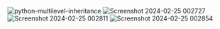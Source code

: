 ![python-multilevel-inheritance](https://github.com/rahukalsh/Python-/assets/156534244/6a4e0d41-9cba-4c1c-93a7-6a2b1f3c95f5)
![Screenshot 2024-02-25 002727](https://github.com/rahukalsh/Python-/assets/156534244/06cc5d92-6a1a-449d-95ad-309afd9b2dbb)
![Screenshot 2024-02-25 002811](https://github.com/rahukalsh/Python-/assets/156534244/23533e5f-1cdd-4d87-9a50-449873c21562)
![Screenshot 2024-02-25 002854](https://github.com/rahukalsh/Python-/assets/156534244/68ce564e-c79b-4f95-b20a-5c9445d1a4a5)
